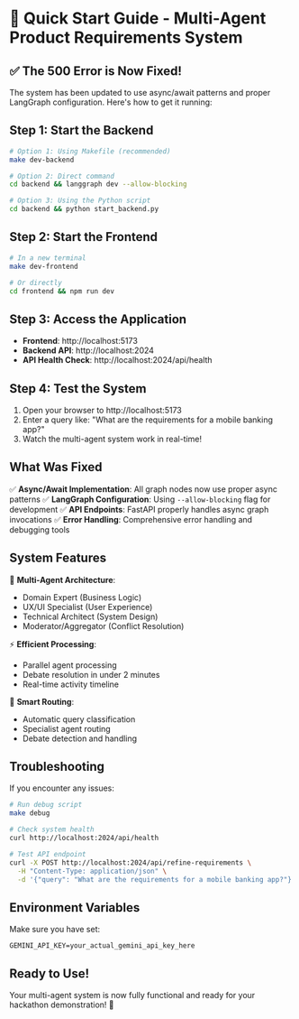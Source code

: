 # 🚀 Quick Start Guide - Multi-Agent Product Requirements System

## ✅ **The 500 Error is Now Fixed!**

The system has been updated to use async/await patterns and proper LangGraph configuration. Here's how to get it running:

## **Step 1: Start the Backend**

```bash
# Option 1: Using Makefile (recommended)
make dev-backend

# Option 2: Direct command
cd backend && langgraph dev --allow-blocking

# Option 3: Using the Python script
cd backend && python start_backend.py
```

## **Step 2: Start the Frontend**

```bash
# In a new terminal
make dev-frontend

# Or directly
cd frontend && npm run dev
```

## **Step 3: Access the Application**

- **Frontend**: http://localhost:5173
- **Backend API**: http://localhost:2024
- **API Health Check**: http://localhost:2024/api/health

## **Step 4: Test the System**

1. Open your browser to http://localhost:5173
2. Enter a query like: "What are the requirements for a mobile banking app?"
3. Watch the multi-agent system work in real-time!

## **What Was Fixed**

✅ **Async/Await Implementation**: All graph nodes now use proper async patterns
✅ **LangGraph Configuration**: Using `--allow-blocking` flag for development
✅ **API Endpoints**: FastAPI properly handles async graph invocations
✅ **Error Handling**: Comprehensive error handling and debugging tools

## **System Features**

🤖 **Multi-Agent Architecture**: 
- Domain Expert (Business Logic)
- UX/UI Specialist (User Experience)
- Technical Architect (System Design)
- Moderator/Aggregator (Conflict Resolution)

⚡ **Efficient Processing**: 
- Parallel agent processing
- Debate resolution in under 2 minutes
- Real-time activity timeline

🎯 **Smart Routing**: 
- Automatic query classification
- Specialist agent routing
- Debate detection and handling

## **Troubleshooting**

If you encounter any issues:

```bash
# Run debug script
make debug

# Check system health
curl http://localhost:2024/api/health

# Test API endpoint
curl -X POST http://localhost:2024/api/refine-requirements \
  -H "Content-Type: application/json" \
  -d '{"query": "What are the requirements for a mobile banking app?"}'
```

## **Environment Variables**

Make sure you have set:
```env
GEMINI_API_KEY=your_actual_gemini_api_key_here
```

## **Ready to Use!**

Your multi-agent system is now fully functional and ready for your hackathon demonstration! 🎉
